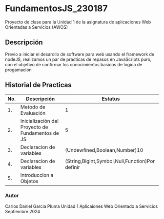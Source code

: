 # FundamentosJS_230187
Proyecto de clase para la Unidad 1 de la asignatura de aplicaciones Web Orientadas a Servicios (AWOS)

## Descripción  
Previo a iniciar el desarollo de software para web usando el framework de nodeJS, realizamos un par de practicas de repasos en JavaScripts puro, con el objetivo de confirmar los conocimientos basicos de logica de progamacion 

## Historial de Practicas
|No.|Descripción|Estatus|
|--|--|--|
|1.|Metodo de Evaluación|1|Activa|
|2.|Inicialización del Proyecto de Fundamentos de JS|5|Activa|
|3.|Declaracion de variables|(Undewfined,Boolean,Number)10|Activa|
|4.|Declaracion de variables|(String,Bigint,Symbol,Null,Function)Por definir|Activa|
|5.|introduccion a Objetos||Activa|
### Autor
Carlos Daniel Garcia Pluma 
Unidad 1
Aplicaiones Web Orientado a Servicios
Septiembre 2024
